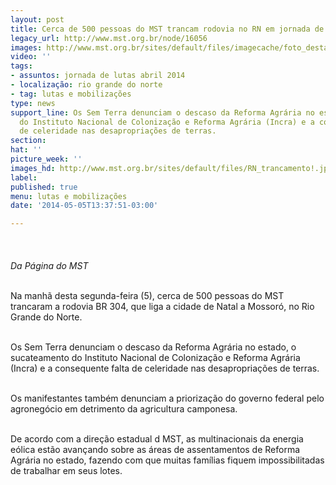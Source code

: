 ```yaml
---
layout: post
title: Cerca de 500 pessoas do MST trancam rodovia no RN em jornada de luta
legacy_url: http://www.mst.org.br/node/16056
images: http://www.mst.org.br/sites/default/files/imagecache/foto_destaque/RN_trancamento!.jpg
video: ''
tags:
- assuntos: jornada de lutas abril 2014
- localização: rio grande do norte
- tag: lutas e mobilizações
type: news
support_line: Os Sem Terra denunciam o descaso da Reforma Agrária no estado, o sucateamento
  do Instituto Nacional de Colonização e Reforma Agrária (Incra) e a consequente falta
  de celeridade nas desapropriações de terras.
section: 
hat: ''
picture_week: ''
images_hd: http://www.mst.org.br/sites/default/files/RN_trancamento!.jpg
label: 
published: true
menu: lutas e mobilizações
date: '2014-05-05T13:37:51-03:00'

---
```

<p><img style="margin: 10px;" src="http://www.mst.org.br/sites/default/files/RN_trancamento.jpg" alt=""><br><em><br>Da Página do MST</em></p><p><br>Na manhã desta segunda-feira (5), cerca de 500 pessoas do MST trancaram a rodovia BR 304, que liga a cidade de Natal a Mossoró, no Rio Grande do Norte.&nbsp;</p><p><br>Os Sem Terra denunciam o descaso da Reforma Agrária no estado, o sucateamento do Instituto Nacional de Colonização e Reforma Agrária (Incra) e a consequente falta de celeridade nas desapropriações de terras.&nbsp;</p><p><br>Os manifestantes também denunciam a priorização do governo federal pelo agronegócio em detrimento da agricultura camponesa.</p><p><br>De acordo com a direção estadual d MST, as multinacionais da energia eólica estão avançando sobre as áreas de assentamentos de Reforma Agrária no estado, fazendo com que muitas famílias fiquem impossibilitadas de trabalhar em seus lotes.</p><p>&nbsp;</p><div>&nbsp;</div>

